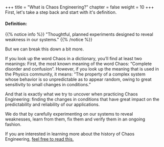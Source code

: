 +++
title = "What is Chaos Engineering?"
chapter = false
weight = 10
+++
First, let's take a step back and start with it's definition. 

#### Definition: 

{{% notice info %}}
"Thoughtful, planned experiments designed to reveal weakness in our systems."
{{% /notice %}}


But we can break this down a bit more.

If you look up the word Chaos in a dictionary, you’ll find at least two meanings:
First, the most known meaning of the word Chaos: “Complete disorder and confusion”.
However, if you look up the meaning that is used in the Physics community, it means:
“The property of a complex system whose behavior is so unpredictable as to appear random, owing to great sensitivity to small changes in conditions.”

And that is exactly what we try to uncover when practicing Chaos Engineering: finding the changes in conditions that have great impact on the predictability and reliability of our applications.

We do that by carefully experimenting on our systems to reveal weaknesses, learn from them, fix them and verify them in an ongoing fashion.

If you are interested in learning more about the history of Chaos Engineering, [feel free to read this.](https://www.gremlin.com/community/tutorials/chaos-engineering-the-history-principles-and-practice/)  